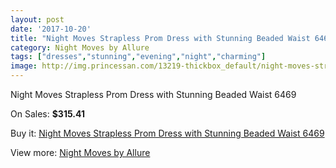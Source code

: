 ```yaml
---
layout: post
date: '2017-10-20'
title: "Night Moves Strapless Prom Dress with Stunning Beaded Waist 6469"
category: Night Moves by Allure
tags: ["dresses","stunning","evening","night","charming"]
image: http://img.princessan.com/13219-thickbox_default/night-moves-strapless-prom-dress-with-stunning-beaded-waist-6469.jpg
---
```

Night Moves Strapless Prom Dress with Stunning Beaded Waist 6469

On Sales: **$315.41**
<a href="https://www.princessan.com/en/night-moves-by-allure/6243-night-moves-strapless-prom-dress-with-stunning-beaded-waist-6469.html"><amp-img layout="responsive" width="600" height="600" src="//img.princessan.com/13219-thickbox_default/night-moves-strapless-prom-dress-with-stunning-beaded-waist-6469.jpg" alt="Night Moves Strapless Prom Dress with Stunning Beaded Waist 6469 0" /></a>
<a href="https://www.princessan.com/en/night-moves-by-allure/6243-night-moves-strapless-prom-dress-with-stunning-beaded-waist-6469.html"><amp-img layout="responsive" width="600" height="600" src="//img.princessan.com/13221-thickbox_default/night-moves-strapless-prom-dress-with-stunning-beaded-waist-6469.jpg" alt="Night Moves Strapless Prom Dress with Stunning Beaded Waist 6469 1" /></a>
<a href="https://www.princessan.com/en/night-moves-by-allure/6243-night-moves-strapless-prom-dress-with-stunning-beaded-waist-6469.html"><amp-img layout="responsive" width="600" height="600" src="//img.princessan.com/13220-thickbox_default/night-moves-strapless-prom-dress-with-stunning-beaded-waist-6469.jpg" alt="Night Moves Strapless Prom Dress with Stunning Beaded Waist 6469 2" /></a>

Buy it: [Night Moves Strapless Prom Dress with Stunning Beaded Waist 6469](https://www.princessan.com/en/night-moves-by-allure/6243-night-moves-strapless-prom-dress-with-stunning-beaded-waist-6469.html "Night Moves Strapless Prom Dress with Stunning Beaded Waist 6469")

View more: [Night Moves by Allure](https://www.princessan.com/en/49-night-moves-by-allure "Night Moves by Allure")